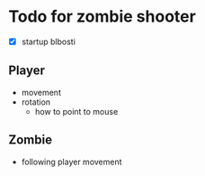 # Todo for zombie shooter

- [x] startup blbosti

## Player
- movement
- rotation
  - how to point to mouse

## Zombie
- following player movement